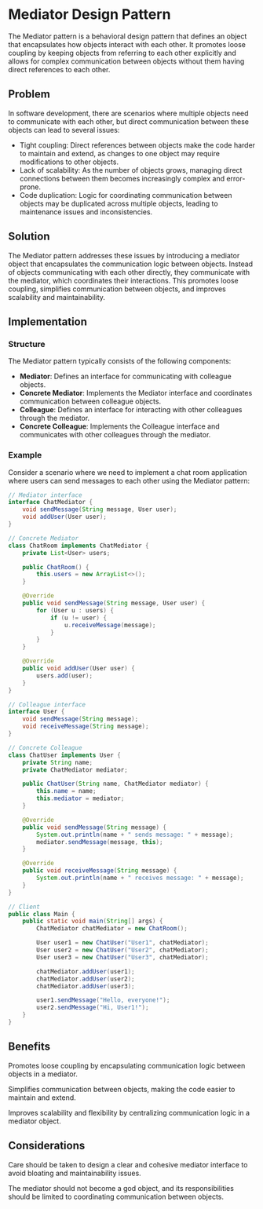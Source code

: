 # Mediator Design Pattern

The Mediator pattern is a behavioral design pattern that defines an object that encapsulates how objects interact with each other. It promotes loose coupling by keeping objects from referring to each other explicitly and allows for complex communication between objects without them having direct references to each other.

## Problem

In software development, there are scenarios where multiple objects need to communicate with each other, but direct communication between these objects can lead to several issues:

- Tight coupling: Direct references between objects make the code harder to maintain and extend, as changes to one object may require modifications to other objects.
- Lack of scalability: As the number of objects grows, managing direct connections between them becomes increasingly complex and error-prone.
- Code duplication: Logic for coordinating communication between objects may be duplicated across multiple objects, leading to maintenance issues and inconsistencies.

## Solution

The Mediator pattern addresses these issues by introducing a mediator object that encapsulates the communication logic between objects. Instead of objects communicating with each other directly, they communicate with the mediator, which coordinates their interactions. This promotes loose coupling, simplifies communication between objects, and improves scalability and maintainability.

## Implementation

### Structure

The Mediator pattern typically consists of the following components:

- **Mediator**: Defines an interface for communicating with colleague objects.
- **Concrete Mediator**: Implements the Mediator interface and coordinates communication between colleague objects.
- **Colleague**: Defines an interface for interacting with other colleagues through the mediator.
- **Concrete Colleague**: Implements the Colleague interface and communicates with other colleagues through the mediator.

### Example

Consider a scenario where we need to implement a chat room application where users can send messages to each other using the Mediator pattern:

```java
// Mediator interface
interface ChatMediator {
    void sendMessage(String message, User user);
    void addUser(User user);
}

// Concrete Mediator
class ChatRoom implements ChatMediator {
    private List<User> users;

    public ChatRoom() {
        this.users = new ArrayList<>();
    }

    @Override
    public void sendMessage(String message, User user) {
        for (User u : users) {
            if (u != user) {
                u.receiveMessage(message);
            }
        }
    }

    @Override
    public void addUser(User user) {
        users.add(user);
    }
}

// Colleague interface
interface User {
    void sendMessage(String message);
    void receiveMessage(String message);
}

// Concrete Colleague
class ChatUser implements User {
    private String name;
    private ChatMediator mediator;

    public ChatUser(String name, ChatMediator mediator) {
        this.name = name;
        this.mediator = mediator;
    }

    @Override
    public void sendMessage(String message) {
        System.out.println(name + " sends message: " + message);
        mediator.sendMessage(message, this);
    }

    @Override
    public void receiveMessage(String message) {
        System.out.println(name + " receives message: " + message);
    }
}

// Client
public class Main {
    public static void main(String[] args) {
        ChatMediator chatMediator = new ChatRoom();

        User user1 = new ChatUser("User1", chatMediator);
        User user2 = new ChatUser("User2", chatMediator);
        User user3 = new ChatUser("User3", chatMediator);

        chatMediator.addUser(user1);
        chatMediator.addUser(user2);
        chatMediator.addUser(user3);

        user1.sendMessage("Hello, everyone!");
        user2.sendMessage("Hi, User1!");
    }
}
```
## Benefits
Promotes loose coupling by encapsulating communication logic between objects in a mediator.

Simplifies communication between objects, making the code easier to maintain and extend.

Improves scalability and flexibility by centralizing communication logic in a mediator object.

## Considerations
Care should be taken to design a clear and cohesive mediator interface to avoid bloating and maintainability issues.

The mediator should not become a god object, and its responsibilities should be limited to coordinating communication between objects.